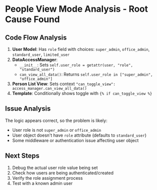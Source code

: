 # People View Mode Analysis - Root Cause Found

## Code Flow Analysis

1. **User Model**: Has `role` field with choices: `super_admin`, `office_admin`, `standard_user`, `limited_user`
2. **DataAccessManager**: 
   - `__init__`: Sets `self.user_role = getattr(user, "role", "standard_user")`
   - `can_view_all_data()`: Returns `self.user_role in ["super_admin", "office_admin"]`
3. **Person List View**: Sets context `"can_toggle_view": access_manager.can_view_all_data()`
4. **Template**: Conditionally shows toggle with `{% if can_toggle_view %}`

## Issue Analysis
The logic appears correct, so the problem is likely:
- User role is not `super_admin` or `office_admin` 
- User object doesn't have `role` attribute (defaults to `standard_user`)
- Some middleware or authentication issue affecting user object

## Next Steps
1. Debug the actual user role value being set
2. Check how users are being authenticated/created
3. Verify the role assignment process
4. Test with a known admin user
